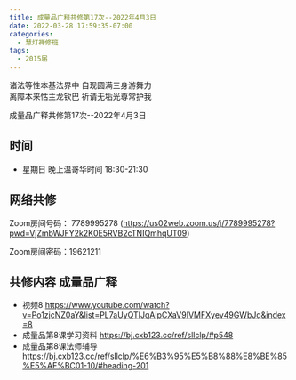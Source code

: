 ```yaml
---
title: 成量品广释共修第17次--2022年4月3日
date: 2022-03-28 17:59:35-07:00
categories:
  - 慧灯禅修班
tags:
  - 2015届
---
```

诸法等性本基法界中  自现圆满三身游舞力  
离障本来怙主龙钦巴  祈请无垢光尊常护我  

成量品广释共修第17次--2022年4月3日  

## 时间

- 星期日 晚上温哥华时间 18:30-21:30    

## 网络共修  

Zoom房间号码： 7789995278 (<https://us02web.zoom.us/j/7789995278?pwd=VjZmbWJFY2k2K0E5RVB2cTNIQmhqUT09>)

Zoom房间密码：19621211       

## 共修内容  成量品广释

- 视频8 <https://www.youtube.com/watch?v=Po1zjcNZ0aY&list=PL7aUyQTIJqAipCXaV9IVMFXyev49GWbJq&index=8>
- 成量品第8课学习资料 <https://bj.cxb123.cc/ref/sllclp/#p548>
- 成量品第8课法师辅导 <https://bj.cxb123.cc/ref/sllclp/%E6%B3%95%E5%B8%88%E8%BE%85%E5%AF%BC01-10/#heading-201>